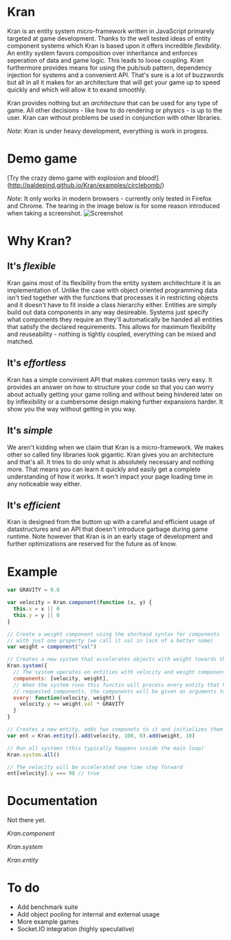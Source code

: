 Kran
====

Kran is an entity system micro-framework written in JavaScript primarely
targeted at game development. Thanks to the well tested ideas of entity
component systems which Kran is based upon it offers incredible _flexibility_.
An entity system favors composition over inheritance and enforces seperation of
data and game logic. This leads to loose coupling. Kran furthermore provides
means for using the pub/sub pattern, dependency injection for systems and
a convenient API. That's sure is a lot of buzzwords but all in all it makes for
an architecture that will get your game up to speed quickly and which
will allow it to exand smoothly.

Kran provides nothing but an _architecture_ that can be used for any type of
game. All other decisions - like how to do rendering or physics - is up to the
user. Kran can without problems be used in conjunction with other libraries.

_Note_: Kran is under heavy development, everything is work in progess.

Demo game
=========
[Try the crazy demo game with explosion and blood!]
(http://paldepind.github.io/Kran/examples/circlebomb/)

_Note_: It only works in modern browsers - currently only tested in Firefox and
Chrome. The tearing in the image below is for some reason introduced when
taking a screenshot.
![Screenshot](http://i.imgur.com/6N0gzYX.png "Screenshot of demo game")

Why Kran?
=========

It's _flexible_
------------------
Kran gains most of its flexibility from the entity system architechture it is
an implementation of. Unlike the case with object oriented programming data
isn't tied together with the functions that processes it in restricting
objects and it doesn't have to fit inside a class hierarchy either. Entities
are simply build out data components in any way desireable. Systems just specify
what components they require an they'll automatically be handed all entities that
satisfy the declared requirements. This allows for maximum flexibility and
reuseability - nothing is tightly coupled, everything can be mixed and matched.

It's _effortless_
--------------------
Kran has a simple convinient API that makes common tasks very easy. It
provides an answer on how to structure your code so that you can worry about
actually getting your game rolling and without being hindered later on by
inflexibility or a cumbersome design making further expansions harder. It show
you the way without getting in you way.

It's _simple_
----------------
We aren't kidding when we claim that Kran is a micro-framework. We makes other
so called tiny libraries look gigantic. Kran gives you an architecture and
that's all. It tries to do only what is absolutely necessary and nothing more.
That means you can learn it quickly and easily get a complete understanding of how
it works. It won't impact your page loading time in any noticeable way either.

It's _efficient_
-------------------
Kran is designed from the buttom up with a careful and efficient usage of
datastructures and an API that doesn't introduce garbage during game runtime.
Note however that Kran is in an early stage of development and further optimizations
are reserved for the future as of know.


Example
======

```javascript
var GRAVITY = 9.8

var velocity = Kran.component(function (x, y) {
  this.x = x || 0
  this.y = y || 0
}

// Create a weight component using the shorhand syntax for components
// with just one property (we call it val in lack of a better name)
var weight = component("val")

// Creates a new system that accelerates objects with weight towards the ground
Kran.system({
  // The system operates on entities with velocity and weight components
  components: [velocity, weight],
  // When the system runs this functin will process every entity that has the
  // requested components, the components will be given as arguments to the function
  every: function(velocity, weight) {
    velocity.y += weight.val * GRAVITY
  }
}

// Creates a new entity, adds two componets to it and initializes them
var ent = Kran.entity().add(velocity, 100, 0).add(weight, 10)

// Run all systems (this typically happens inside the main loop)
Kran.system.all()

// The velocity will be accelerated one time step forward
ent[velocity].y === 98 // true
```

Documentation
=============

Not there yet.

*Kran.component*

*Kran.system*

*Kran.entity*

To do
=====

* Add benchmark suite
* Add object pooling for internal and external usage
* More example games
* Socket.IO integration (highly speculative)
